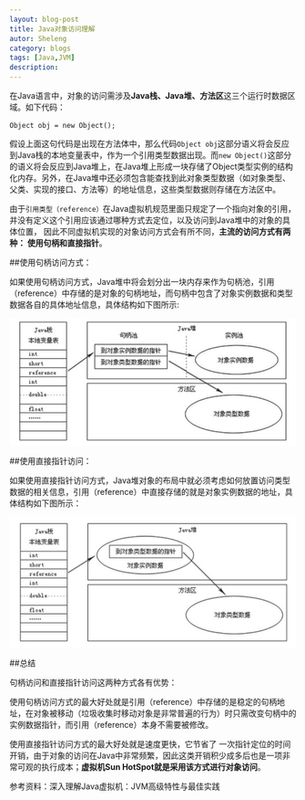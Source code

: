 ```yaml
---
layout: blog-post
title: Java对象访问理解
autor: Sheleng
category: blogs
tags: [Java,JVM]
description: 
---
```


在Java语言中，对象的访问需涉及**Java栈、Java堆、方法区**这三个运行时数据区域。如下代码：

	Object obj = new Object();

假设上面这句代码是出现在方法体中，那么代码`Object obj`这部分语义将会反应到Java栈的本地变量表中，作为一个引用类型数据出现。而`new Object()`这部分的语义将会反应到Java堆上，在Java堆上形成一块存储了Object类型实例的结构化内存。另外，在Java堆中还必须包含能查找到此对象类型数据（如对象类型、父类、实现的接口、方法等）的地址信息，这些类型数据则存储在方法区中。

由于`引用类型（reference）`在Java虚拟机规范里面只规定了一个指向对象的引用，并没有定义这个引用应该通过哪种方式去定位，以及访问到Java堆中的对象的具体位置， 因此不同虚拟机实现的对象访问方式会有所不同，**主流的访问方式有两种： 使用句柄和直接指针**。

##使用句柄访问方式：

如果使用句柄访问方式，Java堆中将会划分出一块内存来作为句柄池，引用（reference）中存储的是对象的句柄地址，而句柄中包含了对象实例数据和类型数据各自的具体地址信息，具体结构如下图所示:

![](/public/images/posts/blogs/2015-03-11-java-object-access/handle-access-object.png)

##使用直接指针访问：

如果使用直接指针访问方式，Java堆对象的布局中就必须考虑如何放置访问类型数据的相关信息，引用（reference）中直接存储的就是对象实例数据的地址，具体结构如下图所示：

![](/public/images/posts/blogs/2015-03-11-java-object-access/direct-pointer-access-object.png)

##总结


句柄访问和直接指针访问这两种方式各有优势：

使用句柄访问方式的最大好处就是引用（reference）中存储的是稳定的句柄地址，在对象被移动（垃圾收集时移动对象是非常普遍的行为）时只需改变句柄中的实例数据指针，而引用（reference）本身不需要被修改。

使用直接指针访问方式的最大好处就是速度更快，它节省了 一次指针定位的时间开销，由于对象的访问在Java中非常频繁，因此这类开销积少成多后也是一项非常可观的执行成本；**虚拟机Sun HotSpot就是采用该方式进行对象访问**。

参考资料：深入理解Java虚拟机：JVM高级特性与最佳实践
